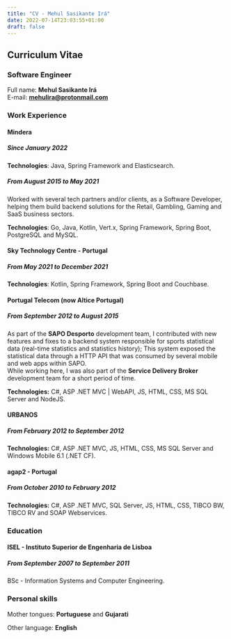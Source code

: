 ```yaml
---
title: "CV - Mehul Sasikante Irá"
date: 2022-07-14T23:03:55+01:00
draft: false
---
```


## Curriculum Vitae

### Software Engineer

Full name: **Mehul Sasikante Irá**  
E-mail: **mehulira@protonmail.com**

### Work Experience

#### Mindera

##### Since January 2022

**Technologies**: Java, Spring Framework and Elasticsearch.

##### From August 2015 to May 2021

Worked with several tech partners and/or clients, as a Software Developer, helping them build backend solutions for the Retail, Gambling, Gaming and SaaS business sectors.

**Technologies**: Go, Java, Kotlin, Vert.x, Spring Framework, Spring Boot, PostgreSQL and MySQL.

#### Sky Technology Centre - Portugal

##### From May 2021 to December 2021

**Technologies**: Kotlin, Spring Framework, Spring Boot and Couchbase.

#### Portugal Telecom (now Altice Portugal)

##### From September 2012 to August 2015

As part of the **SAPO Desporto** development team, I contributed with new features and fixes to a backend system responsible for sports statistical data (real-time statistics and statistics history); This system exposed the statistical data through a HTTP API that was consumed by several mobile and web apps within SAPO.  
While working here, I was also part of the **Service Delivery Broker** development team for a short period of time.

**Technologies:**  C#, ASP .NET MVC | WebAPI, JS, HTML, CSS, MS SQL Server and NodeJS.

#### URBANOS

##### From February 2012 to September 2012

**Technologies:** C#, ASP .NET MVC, JS, HTML, CSS, MS SQL Server and Windows Mobile 6.1 (.NET CF).

#### agap2 - Portugal

##### From October 2010 to February 2012

**Technologies:** C#, ASP .NET MVC, SQL Server, JS, HTML, CSS, TIBCO BW, TIBCO RV and SOAP Webservices.

### Education

#### ISEL - Instituto Superior de Engenharia de Lisboa

##### From September 2007 to September 2011

BSc - Information Systems and Computer Engineering.

### Personal skills

Mother tongues: **Portuguese** and **Gujarati**

Other language: **English**
